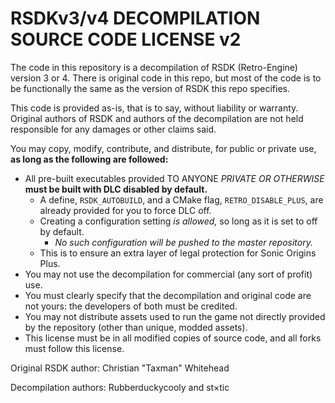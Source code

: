 # RSDKv3/v4 DECOMPILATION SOURCE CODE LICENSE v2

The code in this repository is a decompilation of RSDK (Retro-Engine) version 3 or 4.
There is original code in this repo, but most of the code is to be functionally the same as the version of RSDK this repo specifies.

This code is provided as-is, that is to say, without liability or warranty. 
Original authors of RSDK and authors of the decompilation are not held responsible for any damages or other claims said.

You may copy, modify, contribute, and distribute, for public or private use, **as long as the following are followed:**
- All pre-built executables provided TO ANYONE *PRIVATE OR OTHERWISE* **must be built with DLC disabled by __default.__**
  - A define, `RSDK_AUTOBUILD`, and a CMake flag, `RETRO_DISABLE_PLUS`, are already provided for you to force DLC off.
  - Creating a configuration setting *is allowed,* so long as it is set to off by default.
    - *No such configuration will be pushed to the master repository.*
  - This is to ensure an extra layer of legal protection for Sonic Origins Plus.
- You may not use the decompilation for commercial (any sort of profit) use.
- You must clearly specify that the decompilation and original code are not yours: the developers of both must be credited.
- You may not distribute assets used to run the game not directly provided by the repository (other than unique, modded assets).
- This license must be in all modified copies of source code, and all forks must follow this license.

Original RSDK author: Christian "Taxman" Whitehead

Decompilation authors: Rubberduckycooly and st×tic
